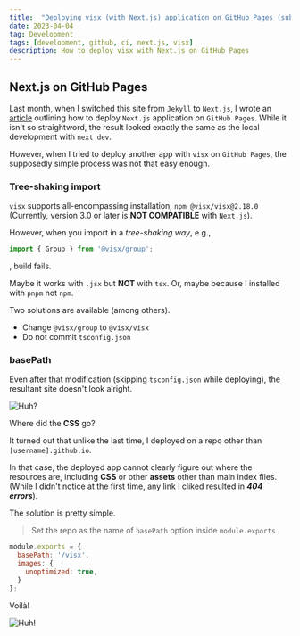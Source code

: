 ```yaml
---
title:  "Deploying visx (with Next.js) application on GitHub Pages (sub-path)"
date: 2023-04-04
tag: Development
tags: [development, github, ci, next.js, visx]
description: How to deploy visx with Next.js on GitHub Pages
---
```



## Next.js on GitHub Pages

Last month, when I switched this site from `Jekyll` to `Next.js`, I wrote an [article](nextjs-git) outlining how to deploy `Next.js` application on `GitHub Pages`. While it isn't so straightword, the result looked exactly the same as the local development with `next dev`.

However, when I tried to deploy another app with `visx` on `GitHub Pages`, the supposedly simple process was not that easy enough.


### Tree-shaking import

`visx` supports all-encompassing installation, `npm @visx/visx@2.18.0` (Currently, version 3.0 or later is **NOT COMPATIBLE** with `Next.js`). 

However, when you import in a *tree-shaking way*, e.g., 

```js filanme="pack.tsx"
import { Group } from '@visx/group';
```

, build fails. 

Maybe it works with `.jsx` but **NOT** with `tsx`. Or, maybe because I installed with `pnpm` not `npm`.

Two solutions are available (among others).

* Change `@visx/group` to `@visx/visx` 
* Do not commit `tsconfig.json`


### basePath

Even after that modification (skipping `tsconfig.json` while deploying), the resultant site doesn't look alright. 

![Huh?](/images/basepath_not_set.png)

Where did the **CSS** go?

It turned out that unlike the last time, I deployed on a repo other than `[username].github.io`.

In that case, the deployed app cannot clearly figure out where the resources are, including **CSS** or other **assets** other than main index files. (While I didn't notice at the first time, any link I cliked resulted in ***404 errors***).

The solution is pretty simple.

> Set the repo as the name of `basePath` option inside `module.exports`.

```js filename="next.config.js"
module.exports = {
  basePath: '/visx',
  images: {
    unoptimized: true,
  }
};
```

Voilà!

![Huh!](/images/basepath_set.png)